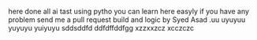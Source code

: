 here done all ai tast using pytho
you can learn here easyly 
if you have any problem send me a pull request 
build and logic by Syed Asad
.uu
uyuyuu
yuyuyu
yuiyuyu
sddsddfd
ddfdffddfgg
xzzxxzcz
xcczczc
